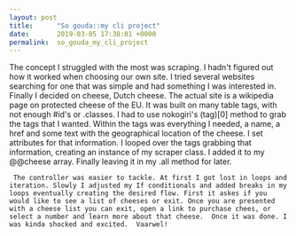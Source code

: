 ```yaml
---
layout: post
title:      "So gouda::my cli project"
date:       2019-03-05 17:38:01 +0000
permalink:  so_gouda_my_cli_project
---
```



The concept I struggled with the most was scraping. I hadn't figured out how it worked when choosing our own site. I tried several websites searching for one that was simple and had something I was interested in. Finally I decided on cheese, Dutch cheese. The actual site is a wikipedia page on protected cheese of the EU. It was built on many table tags, with not enough #id's or .classes. I had to use nokogiri's (tag)[0] method to grab the <a> tags that I wanted. Within the tags was everything I needed, a name, a href and some text with the geographical location of the cheese. I set attributes for that information. I looped over the tags grabbing that information, creating an instance of my scraper class. I added it to my @@cheese array. Finally leaving it in my .all method for later.

     The controller was easier to tackle. At first I got lost in loops and iteration. Slowly I adjusted my If conditionals and added breaks in my loops eventually creating the desired flow. First it askes if you would like to see a list of cheeses or exit. Once you are presented with a cheese list you can exit, open a link to purchase chees, or select a number and learn more about that cheese.  Once it was done. I  was kinda shocked and excited.  Vaarwel!
